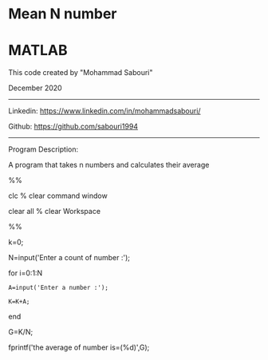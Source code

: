 # Mean N number

# MATLAB

This code created by "Mohammad Sabouri"

December 2020

----------------------------------------------------------

Linkedin:   https://www.linkedin.com/in/mohammadsabouri/

Github:     https://github.com/sabouri1994

----------------------------------------------------------

Program Description:

A program that takes n numbers and calculates their average

%%

clc  % clear command window

clear all  % clear Workspace

%%

k=0;

N=input('Enter a count of number :');

for i=0:1:N

    A=input('Enter a number :');
	
    K=K+A;
	
end

G=K/N;

fprintf('the average of number is=(%d)',G);
